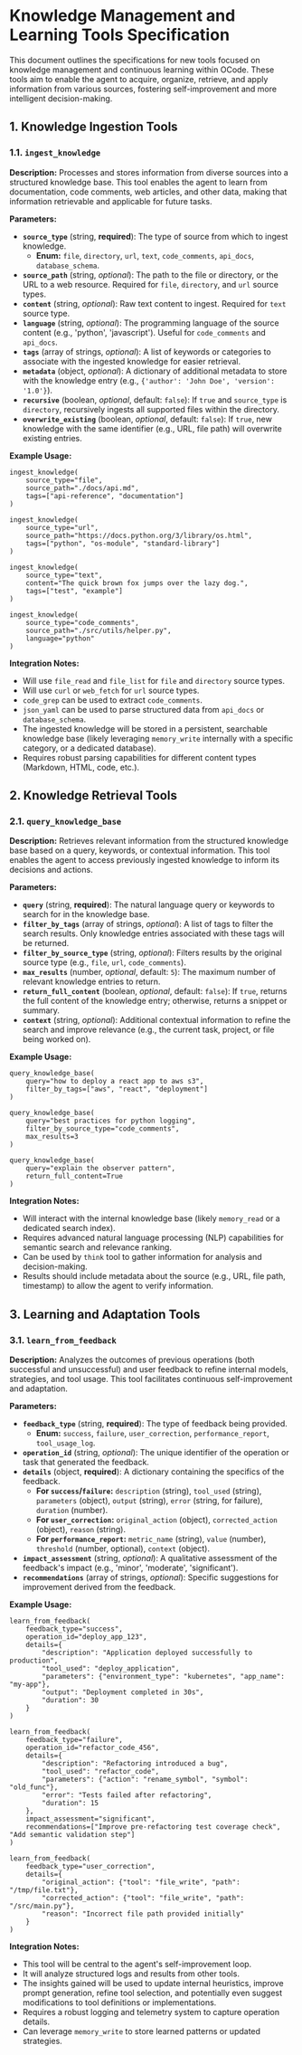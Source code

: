 # Knowledge Management and Learning Tools Specification

This document outlines the specifications for new tools focused on knowledge management and continuous learning within OCode. These tools aim to enable the agent to acquire, organize, retrieve, and apply information from various sources, fostering self-improvement and more intelligent decision-making.

## 1. Knowledge Ingestion Tools

### 1.1. `ingest_knowledge`

**Description:** Processes and stores information from diverse sources into a structured knowledge base. This tool enables the agent to learn from documentation, code comments, web articles, and other data, making that information retrievable and applicable for future tasks.

**Parameters:**

*   **`source_type`** (string, **required**): The type of source from which to ingest knowledge.
    *   **Enum:** `file`, `directory`, `url`, `text`, `code_comments`, `api_docs`, `database_schema`.
*   **`source_path`** (string, *optional*): The path to the file or directory, or the URL to a web resource. Required for `file`, `directory`, and `url` source types.
*   **`content`** (string, *optional*): Raw text content to ingest. Required for `text` source type.
*   **`language`** (string, *optional*): The programming language of the source content (e.g., 'python', 'javascript'). Useful for `code_comments` and `api_docs`.
*   **`tags`** (array of strings, *optional*): A list of keywords or categories to associate with the ingested knowledge for easier retrieval.
*   **`metadata`** (object, *optional*): A dictionary of additional metadata to store with the knowledge entry (e.g., `{'author': 'John Doe', 'version': '1.0'}`).
*   **`recursive`** (boolean, *optional*, default: `false`): If `true` and `source_type` is `directory`, recursively ingests all supported files within the directory.
*   **`overwrite_existing`** (boolean, *optional*, default: `false`): If `true`, new knowledge with the same identifier (e.g., URL, file path) will overwrite existing entries.

**Example Usage:**

```
ingest_knowledge(
    source_type="file",
    source_path="./docs/api.md",
    tags=["api-reference", "documentation"]
)

ingest_knowledge(
    source_type="url",
    source_path="https://docs.python.org/3/library/os.html",
    tags=["python", "os-module", "standard-library"]
)

ingest_knowledge(
    source_type="text",
    content="The quick brown fox jumps over the lazy dog.",
    tags=["test", "example"]
)

ingest_knowledge(
    source_type="code_comments",
    source_path="./src/utils/helper.py",
    language="python"
)
```

**Integration Notes:**
*   Will use `file_read` and `file_list` for `file` and `directory` source types.
*   Will use `curl` or `web_fetch` for `url` source types.
*   `code_grep` can be used to extract `code_comments`.
*   `json_yaml` can be used to parse structured data from `api_docs` or `database_schema`.
*   The ingested knowledge will be stored in a persistent, searchable knowledge base (likely leveraging `memory_write` internally with a specific category, or a dedicated database).
*   Requires robust parsing capabilities for different content types (Markdown, HTML, code, etc.).

## 2. Knowledge Retrieval Tools

### 2.1. `query_knowledge_base`

**Description:** Retrieves relevant information from the structured knowledge base based on a query, keywords, or contextual information. This tool enables the agent to access previously ingested knowledge to inform its decisions and actions.

**Parameters:**

*   **`query`** (string, **required**): The natural language query or keywords to search for in the knowledge base.
*   **`filter_by_tags`** (array of strings, *optional*): A list of tags to filter the search results. Only knowledge entries associated with these tags will be returned.
*   **`filter_by_source_type`** (string, *optional*): Filters results by the original source type (e.g., `file`, `url`, `code_comments`).
*   **`max_results`** (number, *optional*, default: `5`): The maximum number of relevant knowledge entries to return.
*   **`return_full_content`** (boolean, *optional*, default: `false`): If `true`, returns the full content of the knowledge entry; otherwise, returns a snippet or summary.
*   **`context`** (string, *optional*): Additional contextual information to refine the search and improve relevance (e.g., the current task, project, or file being worked on).

**Example Usage:**

```
query_knowledge_base(
    query="how to deploy a react app to aws s3",
    filter_by_tags=["aws", "react", "deployment"]
)

query_knowledge_base(
    query="best practices for python logging",
    filter_by_source_type="code_comments",
    max_results=3
)

query_knowledge_base(
    query="explain the observer pattern",
    return_full_content=True
)
```

**Integration Notes:**
*   Will interact with the internal knowledge base (likely `memory_read` or a dedicated search index).
*   Requires advanced natural language processing (NLP) capabilities for semantic search and relevance ranking.
*   Can be used by `think` tool to gather information for analysis and decision-making.
*   Results should include metadata about the source (e.g., URL, file path, timestamp) to allow the agent to verify information.

## 3. Learning and Adaptation Tools

### 3.1. `learn_from_feedback`

**Description:** Analyzes the outcomes of previous operations (both successful and unsuccessful) and user feedback to refine internal models, strategies, and tool usage. This tool facilitates continuous self-improvement and adaptation.

**Parameters:**

*   **`feedback_type`** (string, **required**): The type of feedback being provided.
    *   **Enum:** `success`, `failure`, `user_correction`, `performance_report`, `tool_usage_log`.
*   **`operation_id`** (string, *optional*): The unique identifier of the operation or task that generated the feedback.
*   **`details`** (object, **required**): A dictionary containing the specifics of the feedback.
    *   **For `success`/`failure`:** `description` (string), `tool_used` (string), `parameters` (object), `output` (string), `error` (string, for failure), `duration` (number).
    *   **For `user_correction`:** `original_action` (object), `corrected_action` (object), `reason` (string).
    *   **For `performance_report`:** `metric_name` (string), `value` (number), `threshold` (number, optional), `context` (object).
*   **`impact_assessment`** (string, *optional*): A qualitative assessment of the feedback's impact (e.g., 'minor', 'moderate', 'significant').
*   **`recommendations`** (array of strings, *optional*): Specific suggestions for improvement derived from the feedback.

**Example Usage:**

```
learn_from_feedback(
    feedback_type="success",
    operation_id="deploy_app_123",
    details={
        "description": "Application deployed successfully to production",
        "tool_used": "deploy_application",
        "parameters": {"environment_type": "kubernetes", "app_name": "my-app"},
        "output": "Deployment completed in 30s",
        "duration": 30
    }
)

learn_from_feedback(
    feedback_type="failure",
    operation_id="refactor_code_456",
    details={
        "description": "Refactoring introduced a bug",
        "tool_used": "refactor_code",
        "parameters": {"action": "rename_symbol", "symbol": "old_func"},
        "error": "Tests failed after refactoring",
        "duration": 15
    },
    impact_assessment="significant",
    recommendations=["Improve pre-refactoring test coverage check", "Add semantic validation step"]
)

learn_from_feedback(
    feedback_type="user_correction",
    details={
        "original_action": {"tool": "file_write", "path": "/tmp/file.txt"},
        "corrected_action": {"tool": "file_write", "path": "/src/main.py"},
        "reason": "Incorrect file path provided initially"
    }
)
```

**Integration Notes:**
*   This tool will be central to the agent's self-improvement loop.
*   It will analyze structured logs and results from other tools.
*   The insights gained will be used to update internal heuristics, improve prompt generation, refine tool selection, and potentially even suggest modifications to tool definitions or implementations.
*   Requires a robust logging and telemetry system to capture operation details.
*   Can leverage `memory_write` to store learned patterns or updated strategies.
